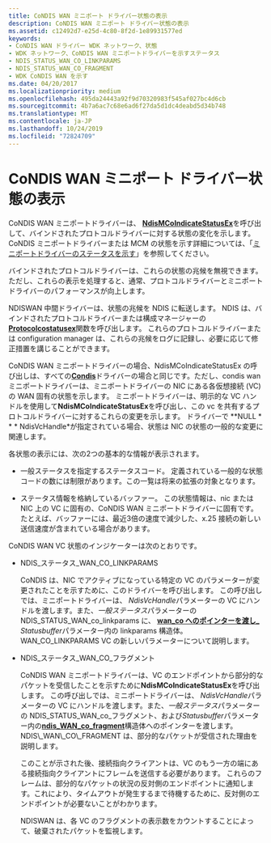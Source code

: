 ```yaml
---
title: CoNDIS WAN ミニポート ドライバー状態の表示
description: CoNDIS WAN ミニポート ドライバー状態の表示
ms.assetid: c12492d7-e25d-4c80-8f2d-1e89931577ed
keywords:
- CoNDIS WAN ドライバー WDK ネットワーク、状態
- WDK ネットワーク、CoNDIS WAN ミニポートドライバーを示すステータス
- NDIS_STATUS_WAN_CO_LINKPARAMS
- NDIS_STATUS_WAN_CO_FRAGMENT
- WDK CoNDIS WAN を示す
ms.date: 04/20/2017
ms.localizationpriority: medium
ms.openlocfilehash: 495da24443a92f9d70320983f545af027bc4d6cb
ms.sourcegitcommit: 4b7a6ac7c68e6ad6f27da5d1dc4deabd5d34b748
ms.translationtype: MT
ms.contentlocale: ja-JP
ms.lasthandoff: 10/24/2019
ms.locfileid: "72824709"
---
```

# <a name="indicating-condis-wan-miniport-driver-status"></a>CoNDIS WAN ミニポート ドライバー状態の表示





CoNDIS WAN ミニポートドライバーは、 [**NdisMCoIndicateStatusEx**](https://docs.microsoft.com/windows-hardware/drivers/ddi/ndis/nf-ndis-ndismcoindicatestatusex)を呼び出して、バインドされたプロトコルドライバーに対する状態の変化を示します。 CoNDIS ミニポートドライバーまたは MCM の状態を示す詳細については、「[ミニポートドライバーのステータスを示す](indicating-miniport-driver-status.md)」を参照してください。

バインドされたプロトコルドライバーは、これらの状態の兆候を無視できます。 ただし、これらの表示を処理すると、通常、プロトコルドライバーとミニポートドライバーのパフォーマンスが向上します。

NDISWAN 中間ドライバーは、状態の兆候を NDIS に転送します。 NDIS は、バインドされたプロトコルドライバーまたは構成マネージャーの[**Protocolcostatusex**](https://docs.microsoft.com/windows-hardware/drivers/ddi/ndis/nc-ndis-protocol_co_status_ex)関数を呼び出します。 これらのプロトコルドライバーまたは configuration manager は、これらの兆候をログに記録し、必要に応じて修正措置を講じることができます。

CoNDIS WAN ミニポートドライバーの場合、NdisMCoIndicateStatusEx の呼び出しは、すべての[**Condis**](https://docs.microsoft.com/windows-hardware/drivers/ddi/ndis/nf-ndis-ndismcoindicatestatusex)ドライバーの場合と同じです。ただし、condis wan ミニポートドライバーは、ミニポートドライバーの NIC にある各仮想接続 (VC) の WAN 固有の状態を示します。 ミニポートドライバーは、明示的な VC ハンドルを使用して**NdisMCoIndicateStatusEx**を呼び出し、この vc を共有するプロトコルドライバーに対するこれらの変更を示します。 ドライバーで **NULL * * * NdisVcHandle*が指定されている場合、状態は NIC の状態の一般的な変更に関連します。

各状態の表示には、次の2つの基本的な情報が表示されます。

-   一般ステータスを指定するステータスコード。 定義されている一般的な状態コードの数には制限があります。この一覧は将来の拡張の対象となります。

-   ステータス情報を格納しているバッファー。 この状態情報は、nic または NIC 上の VC に固有の、CoNDIS WAN ミニポートドライバーに固有です。 たとえば、バッファーには、最近3倍の速度で減少した、x.25 接続の新しい送信速度が含まれている場合があります。

CoNDIS WAN VC 状態のインジケーターは次のとおりです。

-   NDIS\_ステータス\_WAN\_CO\_LINKPARAMS

    CoNDIS は、NIC でアクティブ[](https://docs.microsoft.com/windows-hardware/drivers/ddi/ndis/nf-ndis-ndismcoindicatestatusex)になっている特定の VC のパラメーターが変更されたことを示すために、このドライバーを呼び出します。 この呼び出しでは、ミニポートドライバーは、 *NdisVcHandle*パラメーターの VC にハンドルを渡します。また、*一般ステータス*パラメーターの NDIS\_STATUS\_WAN\_co\_linkparams に、 [**wan\_co へのポインターを渡し\_** ](https://docs.microsoft.com/previous-versions/windows/hardware/network/ff565819(v=vs.85)) *Statusbuffer*パラメーター内の linkparams 構造体。 WAN\_CO\_LINKPARAMS VC の新しいパラメーターについて説明します。

-   NDIS\_ステータス\_WAN\_CO\_フラグメント

    CoNDIS WAN ミニポートドライバーは、VC のエンドポイントから部分的なパケットを受信したことを示すために**NdisMCoIndicateStatusEx**を呼び出します。 この呼び出しでは、ミニポートドライバーは、 *NdisVcHandle*パラメーターの VC にハンドルを渡します。また、*一般ステータス*パラメーターの NDIS\_STATUS\_WAN\_co\_フラグメント、および*Statusbuffer*パラメーター内の[**ndis\_WAN\_co\_fragment**](https://docs.microsoft.com/previous-versions/windows/hardware/network/ff559030(v=vs.85))構造体へのポインターを渡します。 NDIS\_WAN\_CO\_FRAGMENT は、部分的なパケットが受信された理由を説明します。

    このことが示された後、接続指向クライアントは、VC のもう一方の端にある接続指向クライアントにフレームを送信する必要があります。 これらのフレームは、部分的なパケットの状況の反対側のエンドポイントに通知します。これにより、タイムアウトが発生するまで待機するために、反対側のエンドポイントが必要ないことがわかります。

    NDISWAN は、各 VC のフラグメントの表示数をカウントすることによって、破棄されたパケットを監視します。

 

 





